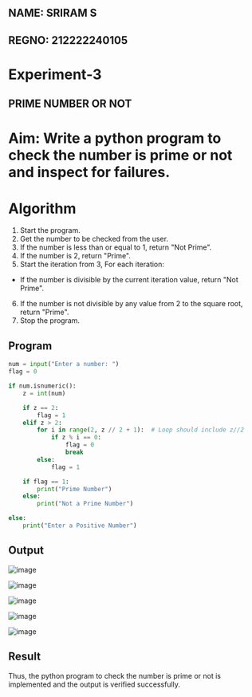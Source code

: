 ## NAME: SRIRAM S
## REGNO: 212222240105
# Experiment-3
## PRIME NUMBER OR NOT

# Aim: Write a python program to check the number is prime or not and inspect for failures. 

# Algorithm
1. Start the program.
2. Get the number to be checked from the user.
3. If the number is less than or equal to 1, return "Not Prime".
4. If the number is 2, return "Prime".
5. Start the iteration from 3, For each iteration:
 - If the number is divisible by the current iteration value, return "Not Prime".
6. If the number is not divisible by any value from 2 to the square root, return "Prime".
7. Stop the program. 

## Program
```python
num = input("Enter a number: ")  
flag = 0  

if num.isnumeric():  
    z = int(num)  

    if z == 2:  
        flag = 1  
    elif z > 2:  
        for i in range(2, z // 2 + 1):  # Loop should include z//2
            if z % i == 0:  
                flag = 0  
                break  
        else:  
            flag = 1  

    if flag == 1:  
        print("Prime Number")  
    else:  
        print("Not a Prime Number")  

else:  
    print("Enter a Positive Number")
```
## Output

![image](https://github.com/user-attachments/assets/8224d524-bd62-4855-a44b-b3a67b41c44f)

![image](https://github.com/user-attachments/assets/fd772f67-f5d8-4b59-8ab1-101ef2194e53)

![image](https://github.com/user-attachments/assets/8f8867a1-1acb-4905-a227-936782bde055)

![image](https://github.com/user-attachments/assets/c20f2883-183b-4493-af5e-6113cbd77634)

![image](https://github.com/user-attachments/assets/f63bd00e-004d-4b59-84c3-9e7d91f90ee7)








## Result
Thus, the python program to check the number is prime or not is implemented and the output is verified successfully.
